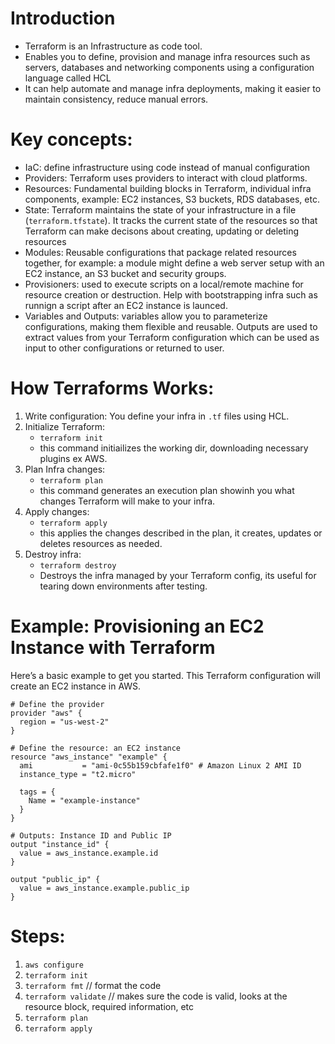 # Introduction
- Terraform is an Infrastructure as code tool.
- Enables you to define, provision and manage infra resources such as servers, databases and networking components using a configuration language called HCL
- It can help automate and manage infra deployments, making it easier to maintain consistency, reduce manual errors.

# Key concepts:
- IaC: define infrastructure using code instead of manual configuration
- Providers: Terraform uses providers to interact with cloud platforms.
- Resources: Fundamental building blocks in Terraform, individual infra components, example: EC2 instances, S3 buckets, RDS databases, etc.
- State: Terraform maintains the state of your infrastructure in a file (`terraform.tfstate`). It tracks the current state of the resources so that Terraform can make decisons about creating, updating or deleting resources
- Modules: Reusable configurations that package related resources together, for example: a module might define a web server setup with an EC2 instance, an S3 bucket and security groups.
- Provisioners: used to execute scripts on a local/remote machine for resource creation or destruction. Help with bootstrapping infra such as runnign a script after an EC2 instance is launced.
- Variables and Outputs: variables allow you to parameterize configurations, making them flexible and reusable. Outputs are used to extract values from your Terraform configuration which can be used as input to other configurations or returned to user.

# How Terraforms Works:
1. Write configuration: You define your infra in `.tf` files using HCL.
2. Initialize Terraform:
    - `terraform init`
    - this command initiailizes the working dir, downloading necessary plugins ex AWS.
3. Plan Infra changes:
    - `terraform plan`
    - this command generates an execution plan showinh you what changes Terraform will make to your infra.
4. Apply changes:
    - `terraform apply`
    - this applies the changes described in the plan, it creates, updates or deletes resources as needed.
5. Destroy infra:
    - `terraform destroy`
    - Destroys the infra managed by your Terraform config, its useful for tearing down environments after testing.

# Example: Provisioning an EC2 Instance with Terraform
Here’s a basic example to get you started. This Terraform configuration will create an EC2 instance in AWS.
```
# Define the provider
provider "aws" {
  region = "us-west-2"
}

# Define the resource: an EC2 instance
resource "aws_instance" "example" {
  ami           = "ami-0c55b159cbfafe1f0" # Amazon Linux 2 AMI ID
  instance_type = "t2.micro"

  tags = {
    Name = "example-instance"
  }
}

# Outputs: Instance ID and Public IP
output "instance_id" {
  value = aws_instance.example.id
}

output "public_ip" {
  value = aws_instance.example.public_ip
}

```
 
# Steps:
1. `aws configure`
2. `terraform init`
3. `terraform fmt`  // format the code
4. `terraform validate` // makes sure the code is valid, looks at the resource block, required information, etc
5. `terraform plan`
6. `terraform apply`